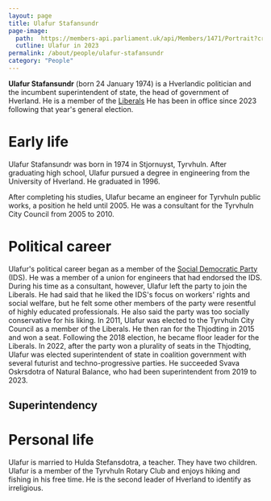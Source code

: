 ```yaml
---
layout: page
title: Ulafur Stafansundr
page-image: 
  path:  https://members-api.parliament.uk/api/Members/1471/Portrait?cropType=ThreeFour&webVersion=false
  cutline: Ulafur in 2023
permalink: /about/people/ulafur-stafansundr
category: "People"
---
```


**Ulafur Stafansundr** (born 24 January 1974) is a Hverlandic politician and the incumbent superintendent of state, the head of government of Hverland. He is a member of the [Liberals](/HUN/about/party/as) He has been in office since 2023 following that year's general election. 

# Early life
Ulafur Stafansundr was born in 1974 in Stjornuyst, Tyrvhuln. After graduating high school, Ulafur pursued a degree in engineering from the University of Hverland. He graduated in 1996.

After completing his studies, Ulafur became an engineer for Tyrvhuln public works, a position he held until 2005. He was a consultant for the Tyrvhuln City Council from 2005 to 2010. 

# Political career
Ulafur's political career began as a member of the [Social Democratic Party](/HUN/about/party/ids) (IDS). He was a member of a union for engineers that had endorsed the IDS. During his time as a consultant, however, Ulafur left the party to join the Liberals. He had said that he liked the IDS's focus on workers' rights and social welfare, but he felt some other members of the party were resentful of highly educated professionals. He also said the party was too socially conservative for his liking. In 2011, Ulafur was elected to the Tyrvhuln City Council as a member of the Liberals. He then ran for the Thjodting in 2015 and won a seat. Following the 2018 election, he became floor leader for the Liberals. In 2022, after the party won a plurality of seats in the Thjodting, Ulafur was elected superintendent of state in coalition government with several futurist and techno-progressive parties. He succeeded Svava Oskrsdotra of Natural Balance, who had been superintendent from 2019 to 2023.

## Superintendency

# Personal life
Ulafur is married to Hulda Stefansdotra, a teacher. They have two children. Ulafur is a member of the Tyrvhuln Rotary Club and enjoys hiking and fishing in his free time. He is the second leader of Hverland to identify as irreligious.




